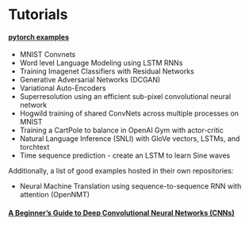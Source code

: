 # Tutorials

#### [pytorch examples](https://github.com/pytorch/examples)  
* MNIST Convnets   
* Word level Language Modeling using LSTM RNNs  
* Training Imagenet Classifiers with Residual Networks  
* Generative Adversarial Networks (DCGAN)  
* Variational Auto-Encoders  
* Superresolution using an efficient sub-pixel convolutional neural network  
* Hogwild training of shared ConvNets across multiple processes on MNIST  
* Training a CartPole to balance in OpenAI Gym with actor-critic  
* Natural Language Inference (SNLI) with GloVe vectors, LSTMs, and torchtext  
* Time sequence prediction - create an LSTM to learn Sine waves  

Additionally, a list of good examples hosted in their own repositories:  
* Neural Machine Translation using sequence-to-sequence RNN with attention (OpenNMT)  

#### [A Beginner’s Guide to Deep Convolutional Neural Networks (CNNs)](https://deeplearning4j.org/convolutionalnetwork)  
